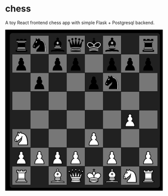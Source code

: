# chess
A toy React frontend chess app with simple Flask + Postgresql backend.

<p align="center"><img src="docs/screenshot.jpg" alt="example" width="600"/></p>
